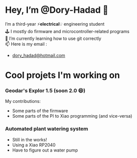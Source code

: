 # Hey, I’m @Dory-Hadad 👋
I’m a third-year ⚡**electrical**💡 engineering student  
🕹️ I mostly do firmware and microcontroller-related programs  
🌱 I’m currently learning how to use git correctly    
📫 Here is my email :
- dory_hadad@hotmail.com

# Cool projets I'm working on

### Geodar's Explor 1.5 (soon 2.0 😄)  
My contributions:
- Some parts of the firmware  
- Some parts of the PI to Xiao programming (and vice-versa)  
### Automated plant watering system
- Still in the works!
- Using a Xiao RP2040
- Have to figure out a water pump 
<!--
this is a comment
>
<!---
Dory-Hadad/Dory-Hadad is a ✨ special ✨ repository because its `README.md` (this file) appears on your GitHub profile.
You can click the Preview link to take a look at your changes.
--->
